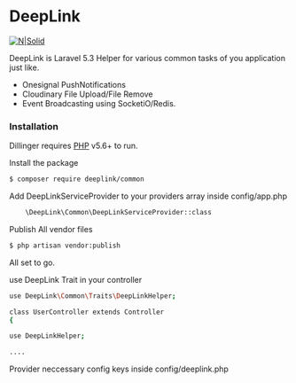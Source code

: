 # DeepLink

[![N|Solid](https://cldup.com/dTxpPi9lDf.thumb.png)](https://nodesource.com/products/nsolid)

DeepLink is Laravel 5.3 Helper for various common tasks of you application just like.

  - Onesignal PushNotifications 
  - Cloudinary File Upload/File Remove
  - Event Broadcasting using SocketiO/Redis.




### Installation

Dillinger requires [PHP](https://nodejs.org/) v5.6+ to run.


Install the package

```sh
$ composer require deeplink/common 
```

Add DeepLinkServiceProvider to your providers array inside
config/app.php

```sh
    \DeepLink\Common\DeepLinkServiceProvider::class
```

Publish All vendor files
```sh
$ php artisan vendor:publish
```

All set to go.


use DeepLink Trait in your controller

```sh
use DeepLink\Common\Traits\DeepLinkHelper;

class UserController extends Controller
{

use DeepLinkHelper;

....

```

Provider neccessary config keys inside config/deeplink.php




